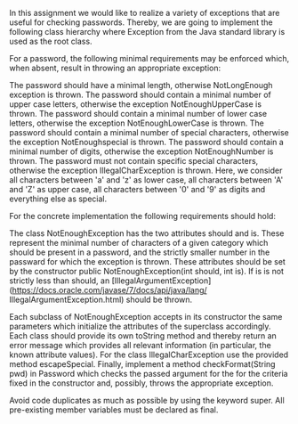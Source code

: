 In this assignment we would like to realize a variety of exceptions that are useful for checking passwords. Thereby, we are going to implement the following class hierarchy where Exception from the Java standard library is used as the root class.



For a password, the following minimal requirements may be enforced which, when absent, result in throwing an appropriate exception:

The password should have a minimal length, otherwise NotLongEnough exception is thrown.
The password should contain a minimal number of upper case letters, otherwise the exception NotEnoughUpperCase is thrown.
The password should contain a minimal number of lower case letters, otherwise the exception NotEnoughLowerCase is thrown.
The password should contain a minimal number of special characters, otherwise the exception NotEnoughspecial is thrown.
The password should contain a minimal number of digits, otherwise the exception NotEnoughNumber is thrown.
The password must not contain specific special characters, otherwise the exception IllegalCharException is thrown.
Here, we consider all characters between 'a' and 'z' as lower case, all characters between 'A' and 'Z' as upper case, all characters between '0' and '9' as digits and everything else as special.

For the concrete implementation the following requirements should hold:

The class NotEnoughException has the two attributes should and is. These represent the minimal number of characters of a given category which should be present in a password, and the strictly smaller number in the passward for which the exception is thrown. These attributes should be set by the constructor public NotEnoughException(int should, int is).
If is is not strictly less than should, an [IllegalArgumentException](https://docs.oracle.com/javase/7/docs/api/java/lang/ IllegalArgumentException.html) should be thrown.

Each subclass of NotEnoughException accepts in its constructor the same parameters which initialize the attributes of the superclass accordingly.
Each class should provide its own toString method and thereby return an error message which provides all relevant information (in particular, the known attribute values). For the class IllegalCharException use the provided method escapeSpecial.
Finally, implement a method checkFormat(String pwd) in Password which checks the passed argument for the for the criteria fixed in the constructor and, possibly, throws the appropriate exception.

Avoid code duplicates as much as possible by using the keyword super. All pre-existing member variables must be declared as final.
